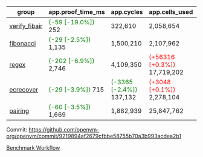 | group | app.proof_time_ms | app.cycles | app.cells_used | leaf.proof_time_ms | leaf.cycles | leaf.cells_used |
| -- | -- | -- | -- | -- | -- | -- |
| [verify_fibair](https://github.com/openvm-org/openvm/blob/benchmark-results/benchmarks-pr/2149/verify_fibair-9219894af2679cfbbe58755b70a3b993acdea2b1.md) |<span style='color: green'>(-59 [-19.0%])</span> 252 |  322,610 |  2,058,654 |- | - | - |
| [fibonacci](https://github.com/openvm-org/openvm/blob/benchmark-results/benchmarks-pr/2149/fibonacci-9219894af2679cfbbe58755b70a3b993acdea2b1.md) |<span style='color: green'>(-29 [-2.5%])</span> 1,135 |  1,500,210 |  2,107,962 |- | - | - |
| [regex](https://github.com/openvm-org/openvm/blob/benchmark-results/benchmarks-pr/2149/regex-9219894af2679cfbbe58755b70a3b993acdea2b1.md) |<span style='color: green'>(-202 [-6.9%])</span> 2,746 |  4,109,350 | <span style='color: red'>(+56316 [+0.3%])</span> 17,719,202 |- | - | - |
| [ecrecover](https://github.com/openvm-org/openvm/blob/benchmark-results/benchmarks-pr/2149/ecrecover-9219894af2679cfbbe58755b70a3b993acdea2b1.md) |<span style='color: green'>(-29 [-3.9%])</span> 715 | <span style='color: green'>(-3365 [-2.4%])</span> 137,132 | <span style='color: red'>(+3048 [+0.1%])</span> 2,278,104 |- | - | - |
| [pairing](https://github.com/openvm-org/openvm/blob/benchmark-results/benchmarks-pr/2149/pairing-9219894af2679cfbbe58755b70a3b993acdea2b1.md) |<span style='color: green'>(-60 [-3.5%])</span> 1,669 |  1,882,939 |  25,847,762 |- | - | - |


Commit: https://github.com/openvm-org/openvm/commit/9219894af2679cfbbe58755b70a3b993acdea2b1

[Benchmark Workflow](https://github.com/openvm-org/openvm/actions/runs/18016575182)
